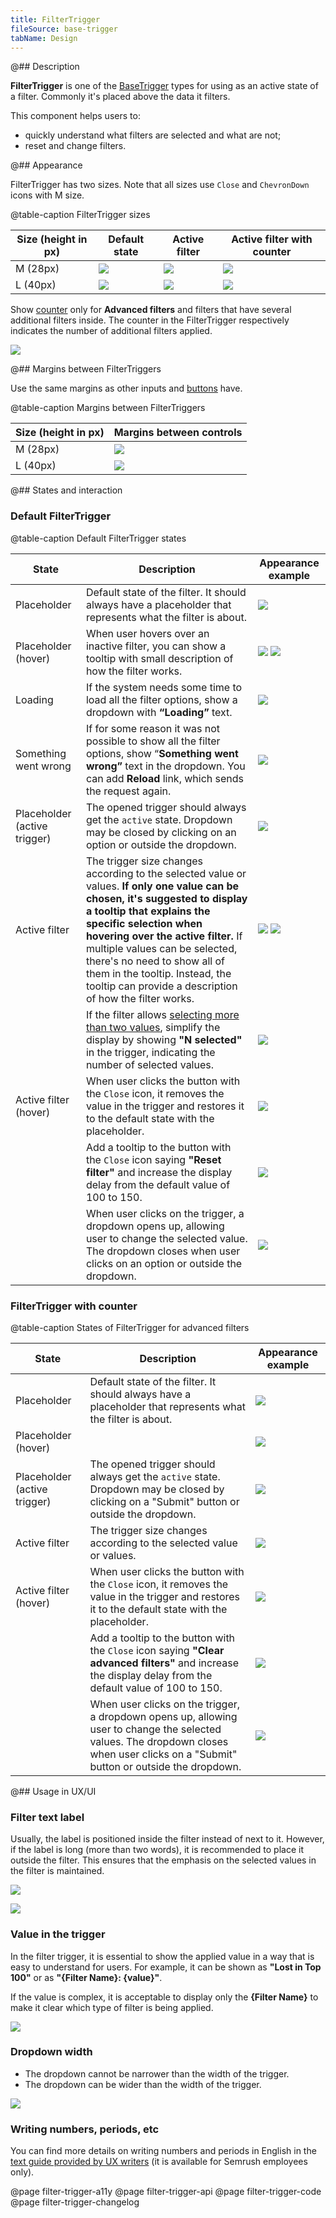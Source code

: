 ```yaml
---
title: FilterTrigger
fileSource: base-trigger
tabName: Design
---
```


@## Description

**FilterTrigger** is one of the [BaseTrigger](/components/base-trigger) types for using as an active state of a filter. Commonly it's placed above the data it filters.

This component helps users to:

- quickly understand what filters are selected and what are not;
- reset and change filters.

@## Appearance

FilterTrigger has two sizes. Note that all sizes use `Close` and `ChevronDown` icons with M size.

@table-caption FilterTrigger sizes

| Size (height in px) | Default state         | Active filter                                      | Active filter with counter                             |
| ----- | ---------------------------------------------------- | -------------------------------------------------- | ---------------------------------------------------------- |
| M (28px)  | ![](static/filter-default-m.png) | ![](static/filter-active-m.png) | ![](static/filter-active-counter-m.png) |
| L (40px)  | ![](static/filter-default-l.png) | ![](static/filter-active-l.png) | ![](static/filter-active-counter-l.png) |

Show [counter](/components/counter) only for **Advanced filters** and filters that have several additional filters inside. The counter in the FilterTrigger respectively indicates the number of additional filters applied.

![](static/counter-or-not.png)

@## Margins between FilterTriggers

Use the same margins as other inputs and [buttons](/components/button/#margins_between_buttons) have.

@table-caption Margins between FilterTriggers

| Size (height in px)  | Margins between controls   |
| -------------------- | -------------------------- |
| M (28px)             | ![](static/sizes-m.png)    |
| L (40px)             | ![](static/sizes-l.png)    |

@## States and interaction

### Default FilterTrigger

<!-- > There were doubts that if there is no chevron in the active state of the filter, the user will not understand how to change the filter. However, **corridor tests** and user’s work with the filter at the production did not confirm the doubts. -->

@table-caption Default FilterTrigger states

| State                                    | Description                                                                                                                                                                                                                                                                                                                                                                                                                            | Appearance example                  |
| ---------------------------------------- | -------------------------------------------------------------------------------------------------------------------------------------------------------------------------------------------------------------------------------------------------------------------------------------------------------------------------------------------------------------------------------------------------------------------------------------- | ----------------------------------- |
| Placeholder                              | Default state of the filter. It should always have a placeholder that represents what the filter is about.                                                                                                                                                                                                                                                                                                                                      | ![](static/ft-1.png)  |
| Placeholder (hover)                        | When user hovers over an inactive filter, you can show a tooltip with small description of how the filter works.                                                                                                                                                                                                                                                                                                                                    | ![](static/ft-2.png) ![](static/ft-3.png)  |
| Loading                                  | If the system needs some time to load all the filter options, show a dropdown with **“Loading”** text.                                                                                                                                                                                                                                                                                                                              | ![](static/ft-4.png)  |
| Something went wrong | If for some reason it was not possible to show all the filter options, show “**Something went wrong”** text in the dropdown. You can add **Reload** link, which sends the request again.  | ![](static/ft-5.png)  |
| Placeholder (active trigger)               | The opened trigger should always get the `active` state. Dropdown may be closed by clicking on an option or outside the dropdown.                                                                                                                                                                                                                                                                                                       | ![](static/ft-6.png)  |
| Active filter               | The trigger size changes according to the selected value or values. **If only one value can be chosen, it's suggested to display a tooltip that explains the specific selection when hovering over the active filter.** If multiple values can be selected, there's no need to show all of them in the tooltip. Instead, the tooltip can provide a description of how the filter works. | ![](static/ft-7.png) ![](static/ft-9.png)  |
|                                          | If the filter allows [selecting more than two values](/components/select/), simplify the display by showing **"N selected"** in the trigger, indicating the number of selected values. | ![](static/ft-10.png) |
| Active filter (hover)           | When user clicks the button with the `Close` icon, it removes the value in the trigger and restores it to the default state with the placeholder. | ![](static/ft-11.png) |
|                                          | Add a tooltip to the button with the `Close` icon saying **"Reset filter"** and increase the display delay from the default value of 100 to 150.  | ![](static/ft-12.png) |
|  | When user clicks on the trigger, a dropdown opens up, allowing user to change the selected value. The dropdown closes when user clicks on an option or outside the dropdown. | ![](static/ft-13.png) |

### FilterTrigger with counter

@table-caption States of FilterTrigger for advanced filters

| State                          | Description                                                                                                                                                         | Appearance example                  |
| ------------------------------ | ------------------------------------------------------------------------------------------------------------------------------------------------------------------- | ----------------------------------- |
| Placeholder                    | Default state of the filter. It should always have a placeholder that represents what the filter is about. | ![](static/aft-1.png) |
| Placeholder (hover) |   | ![](static/aft-2.png)     |
| Placeholder (active trigger)     | The opened trigger should always get the `active` state. Dropdown may be closed by clicking on a "Submit" button or outside the dropdown. | ![](static/aft-3.png) |
| Active filter    | The trigger size changes according to the selected value or values.  | ![](static/aft-4.png) |
| Active filter (hover) | When user clicks the button with the `Close` icon, it removes the value in the trigger and restores it to the default state with the placeholder.  | ![](static/aft-5.png) |
|                                | Add a tooltip to the button with the `Close` icon saying **"Clear advanced filters"** and increase the display delay from the default value of 100 to 150.  | ![](static/aft-6.png) |
|  | When user clicks on the trigger, a dropdown opens up, allowing user to change the selected values. The dropdown closes when user clicks on a "Submit" button or outside the dropdown. | ![](static/aft-7.png) |

@## Usage in UX/UI

### Filter text label

Usually, the label is positioned inside the filter instead of next to it. However, if the label is long (more than two words), it is recommended to place it outside the filter. This ensures that the emphasis on the selected values in the filter is maintained.

![](static/long-label-yes-no.png)

![](static/label-yes-no.png)

### Value in the trigger

In the filter trigger, it is essential to show the applied value in a way that is easy to understand for users. For example, it can be shown as **"Lost in Top 100"** or as **"{Filter Name}: {value}"**.

If the value is complex, it is acceptable to display only the **{Filter Name}** to make it clear which type of filter is being applied.

![](static/filter-yes-no.png)

### Dropdown width

- The dropdown cannot be narrower than the width of the trigger.
- The dropdown can be wider than the width of the trigger.

![](static/filter-dropdown-yes-no.png)

### Writing numbers, periods, etc

You can find more details on writing numbers and periods in English in the [text guide provided by UX writers](https://docs.google.com/document/d/1HZHNKEW-5k0PqvgDaIWBgu8NWyRr3rM4xCm-725PoUU/edit#heading=h.iue5c2168b0n) (it is available for Semrush employees only).

@page filter-trigger-a11y
@page filter-trigger-api
@page filter-trigger-code
@page filter-trigger-changelog
